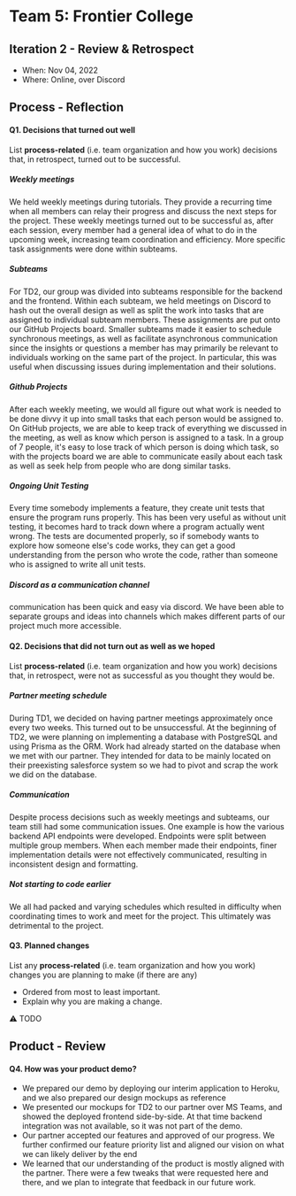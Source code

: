 # Team 5: Frontier College

## Iteration 2 - Review & Retrospect

- When: Nov 04, 2022
- Where: Online, over Discord

## Process - Reflection

#### Q1. Decisions that turned out well

List **process-related** (i.e. team organization and how you work) decisions that, in retrospect, turned out to be successful.

##### Weekly meetings

We held weekly meetings during tutorials. They provide a recurring time when all members can relay their progress and discuss the next steps for the project. These weekly meetings turned out to be successful as, after each session, every member had a general idea of what to do in the upcoming week, increasing team coordination and efficiency. More specific task assignments were done within subteams.

##### Subteams

For TD2, our group was divided into subteams responsible for the backend and the frontend. Within each subteam, we held meetings on Discord to hash out the overall design as well as split the work into tasks that are assigned to individual subteam members. These assignments are put onto our GitHub Projects board. Smaller subteams made it easier to schedule synchronous meetings, as well as facilitate asynchronous communication since the insights or questions a member has may primarily be relevant to individuals working on the same part of the project. In particular, this was useful when discussing issues during implementation and their solutions.

##### Github Projects

After each weekly meeting, we would all figure out what work is needed to be done divvy it up into small tasks that each person would be assigned to. On GitHub projects, we are able to keep track of everything we discussed in the meeting, as well as know which person is assigned to a task. In a group of 7 people, it's easy to lose track of which person is doing which task, so with the projects board we are able to communicate easily about each task as well as seek help from people who are dong similar tasks.

##### Ongoing Unit Testing

Every time somebody implements a feature, they create unit tests that ensure the program runs properly. This has been very useful as without unit testing, it becomes hard to track down where a program actually went wrong. The tests are documented properly, so if somebody wants to explore how someone else's code works, they can get a good understanding from the person who wrote the code, rather than someone who is assigned to write all unit tests.

##### Discord as a communication channel

communication has been quick and easy via discord. We have been able to separate groups and ideas into channels which makes different parts of our project much more accessible.

#### Q2. Decisions that did not turn out as well as we hoped

List **process-related** (i.e. team organization and how you work) decisions that, in retrospect, were not as successful as you thought they would be.

##### Partner meeting schedule

During TD1, we decided on having partner meetings approximately once every two weeks. This turned out to be unsuccessful. At the beginning of TD2, we were planning on implementing a database with PostgreSQL and using Prisma as the ORM. Work had already started on the database when we met with our partner. They intended for data to be mainly located on their preexisting salesforce system so we had to pivot and scrap the work we did on the database.

##### Communication

Despite process decisions such as weekly meetings and subteams, our team still had some communication issues. One example is how the various backend API endpoints were developed. Endpoints were split between multiple group members. When each member made their endpoints, finer implementation details were not effectively communicated, resulting in inconsistent design and formatting.

##### Not starting to code earlier

We all had packed and varying schedules which resulted in difficulty when coordinating times to work and meet for the project. This ultimately was detrimental to the project.

#### Q3. Planned changes

List any **process-related** (i.e. team organization and how you work) changes you are planning to make (if there are any)

- Ordered from most to least important.
- Explain why you are making a change.

⚠️ TODO

## Product - Review

#### Q4. How was your product demo?

- We prepared our demo by deploying our interim application to Heroku, and we also prepared our design mockups as reference
- We presented our mockups for TD2 to our partner over MS Teams, and showed the deployed frontend side-by-side. At that time backend integration was not available, so it was not part of the demo.
- Our partner accepted our features and approved of our progress. We further confirmed our feature priority list and aligned our vision on what we can likely deliver by the end
- We learned that our understanding of the product is mostly aligned with the partner. There were a few tweaks that were requested here and there, and we plan to integrate that feedback in our future work.
